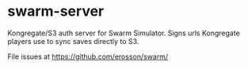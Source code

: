 # swarm-server
Kongregate/S3 auth server for Swarm Simulator. Signs urls Kongregate players use to sync saves directly to S3.

File issues at https://github.com/erosson/swarm/
